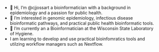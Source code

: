 - 👋 Hi, I’m @cjjossart a bioinformatician with a background in epidemiology and a passion for public health.
- 👀 I’m interested in genomic epidemiology, infectious disease bioinformatic pathways, and practical public health bioinformatic tools.
- 🌱 I’m currently an a Bioinformatician at the Wisconsin State Laboratory of Hygiene.
- I am learning to develop and use practical bioinfomratics tools and utilzing workflow managers such as Nextflow. 


<!---
cjjossart/cjjossart is a ✨ special ✨ repository because its `README.md` (this file) appears on your GitHub profile.
You can click the Preview link to take a look at your changes.
--->
